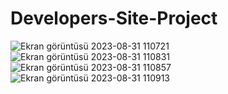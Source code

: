 # Developers-Site-Project
![Ekran görüntüsü 2023-08-31 110721](https://github.com/MirhatHamit/Developers-Site-Project/assets/138917060/51e74832-9a00-4b80-b4b4-c66e95aab974)
![Ekran görüntüsü 2023-08-31 110831](https://github.com/MirhatHamit/Developers-Site-Project/assets/138917060/d4e797e0-03da-4c2f-85f5-67eb3ed992fe)
![Ekran görüntüsü 2023-08-31 110857](https://github.com/MirhatHamit/Developers-Site-Project/assets/138917060/a8ac9437-8416-4a05-ab97-2c9cb118dae0)
![Ekran görüntüsü 2023-08-31 110913](https://github.com/MirhatHamit/Developers-Site-Project/assets/138917060/2ef85154-8375-45c2-b4f2-89065fdc92fd)
